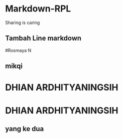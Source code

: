 # Markdown-RPL
Sharing is caring

## Tambah Line markdown

#Rosmaya N
## mikqi

# DHIAN ARDHITYANINGSIH

# DHIAN ARDHITYANINGSIH

## yang ke dua

